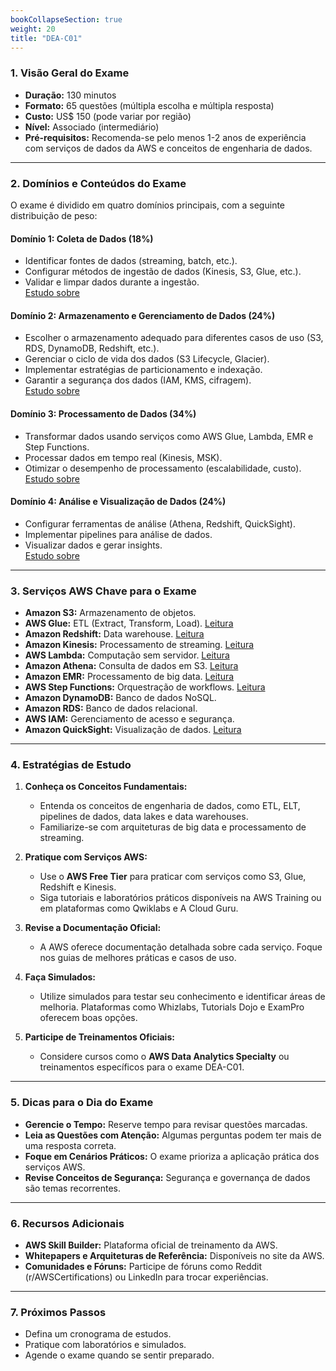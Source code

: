 ```yaml
---
bookCollapseSection: true
weight: 20
title: "DEA-C01"
---
```


### **1. Visão Geral do Exame**
- **Duração:** 130 minutos
- **Formato:** 65 questões (múltipla escolha e múltipla resposta)
- **Custo:** US$ 150 (pode variar por região)
- **Nível:** Associado (intermediário)
- **Pré-requisitos:** Recomenda-se pelo menos 1-2 anos de experiência com serviços de dados da AWS e conceitos de engenharia de dados.

---

### **2. Domínios e Conteúdos do Exame**
O exame é dividido em quatro domínios principais, com a seguinte distribuição de peso:

#### **Domínio 1: Coleta de Dados (18%)**
- Identificar fontes de dados (streaming, batch, etc.).
- Configurar métodos de ingestão de dados (Kinesis, S3, Glue, etc.).
- Validar e limpar dados durante a ingestão. \
[Estudo sobre](dominio1)


#### **Domínio 2: Armazenamento e Gerenciamento de Dados (24%)**
- Escolher o armazenamento adequado para diferentes casos de uso (S3, RDS, DynamoDB, Redshift, etc.).
- Gerenciar o ciclo de vida dos dados (S3 Lifecycle, Glacier).
- Implementar estratégias de particionamento e indexação.
- Garantir a segurança dos dados (IAM, KMS, cifragem). \
[Estudo sobre](dominio2)


#### **Domínio 3: Processamento de Dados (34%)**
- Transformar dados usando serviços como AWS Glue, Lambda, EMR e Step Functions.
- Processar dados em tempo real (Kinesis, MSK).
- Otimizar o desempenho de processamento (escalabilidade, custo). \
[Estudo sobre](dominio3)


#### **Domínio 4: Análise e Visualização de Dados (24%)**
- Configurar ferramentas de análise (Athena, Redshift, QuickSight).
- Implementar pipelines para análise de dados.
- Visualizar dados e gerar insights. \
[Estudo sobre](dominio4)


---

### **3. Serviços AWS Chave para o Exame**
- **Amazon S3:** Armazenamento de objetos.
- **AWS Glue:** ETL (Extract, Transform, Load). [Leitura](glue)
- **Amazon Redshift:** Data warehouse. [Leitura](redshift)
- **Amazon Kinesis:** Processamento de streaming. [Leitura](kinesis)
- **AWS Lambda:** Computação sem servidor. [Leitura](lambda)
- **Amazon Athena:** Consulta de dados em S3. [Leitura](athena)
- **Amazon EMR:** Processamento de big data. [Leitura](emr)
- **AWS Step Functions:** Orquestração de workflows. [Leitura](stepfunctions)
- **Amazon DynamoDB:** Banco de dados NoSQL.
- **Amazon RDS:** Banco de dados relacional.
- **AWS IAM:** Gerenciamento de acesso e segurança.
- **Amazon QuickSight:** Visualização de dados. [Leitura](quicksight)

---

### **4. Estratégias de Estudo**
1. **Conheça os Conceitos Fundamentais:**
   - Entenda os conceitos de engenharia de dados, como ETL, ELT, pipelines de dados, data lakes e data warehouses.
   - Familiarize-se com arquiteturas de big data e processamento de streaming.

2. **Pratique com Serviços AWS:**
   - Use o **AWS Free Tier** para praticar com serviços como S3, Glue, Redshift e Kinesis.
   - Siga tutoriais e laboratórios práticos disponíveis na AWS Training ou em plataformas como Qwiklabs e A Cloud Guru.

3. **Revise a Documentação Oficial:**
   - A AWS oferece documentação detalhada sobre cada serviço. Foque nos guias de melhores práticas e casos de uso.

4. **Faça Simulados:**
   - Utilize simulados para testar seu conhecimento e identificar áreas de melhoria. Plataformas como Whizlabs, Tutorials Dojo e ExamPro oferecem boas opções.

5. **Participe de Treinamentos Oficiais:**
   - Considere cursos como o **AWS Data Analytics Specialty** ou treinamentos específicos para o exame DEA-C01.

---

### **5. Dicas para o Dia do Exame**
- **Gerencie o Tempo:** Reserve tempo para revisar questões marcadas.
- **Leia as Questões com Atenção:** Algumas perguntas podem ter mais de uma resposta correta.
- **Foque em Cenários Práticos:** O exame prioriza a aplicação prática dos serviços AWS.
- **Revise Conceitos de Segurança:** Segurança e governança de dados são temas recorrentes.

---

### **6. Recursos Adicionais**
- **AWS Skill Builder:** Plataforma oficial de treinamento da AWS.
- **Whitepapers e Arquiteturas de Referência:** Disponíveis no site da AWS.
- **Comunidades e Fóruns:** Participe de fóruns como Reddit (r/AWSCertifications) ou LinkedIn para trocar experiências.

---

### **7. Próximos Passos**
- Defina um cronograma de estudos.
- Pratique com laboratórios e simulados.
- Agende o exame quando se sentir preparado.